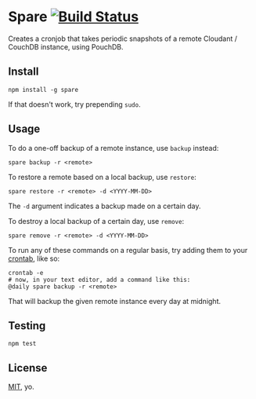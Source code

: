 # Spare [![Build Status](https://travis-ci.org/garbados/spare.png)](https://travis-ci.org/garbados/spare)

Creates a cronjob that takes periodic snapshots of a remote Cloudant / CouchDB instance, using PouchDB.

## Install

    npm install -g spare

If that doesn't work, try prepending `sudo`.

## Usage

To do a one-off backup of a remote instance, use `backup` instead:

    spare backup -r <remote>

To restore a remote based on a local backup, use `restore`:

    spare restore -r <remote> -d <YYYY-MM-DD>

The `-d` argument indicates a backup made on a certain day.

To destroy a local backup of a certain day, use `remove`:

    spare remove -r <remote> -d <YYYY-MM-DD>

To run any of these commands on a regular basis, try adding them to your [crontab](http://unixhelp.ed.ac.uk/CGI/man-cgi?crontab+5), like so:

    crontab -e
    # now, in your text editor, add a command like this:
    @daily spare backup -r <remote>

That will backup the given remote instance every day at midnight.

## Testing

    npm test

## License

[MIT](http://opensource.org/licenses/MIT), yo.